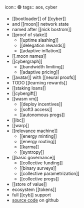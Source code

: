 icon:: 🟢
tags:: aos, cyber

- [[bootloader]] of [[cyber]]
- and [[moon]] network state
- named after [[nick bostrom]]
- [[proof of stake]]
	- [[uptime slashing]]
	- [[delegation rewards]]
	- [[adaptive inflation]]
- [[.moon names]]
- [[cybergraph]]
	- [[bandwidth limiting]]
	- [[adaptive pricing]]
- [[avatar]] with [[neural proofs]]
- TODO [[learning rewards]]
- [[staking loans]]
- [[cybergift]]
- [[wasm vm]]
	- [[deploy incentives]]
	- [[soft3 access]]
	- [[autonomous progs]]
- [[ibc]]
- [[warp]]
- [[relevance machine]]
	- [[energy minting]]
	- [[energy routing]]
	- [[karma]]
	- [[syntropy]]
- [[basic governance]]
	- [[collective funding]]
	- [[binary surveys]]
	- [[collective parametrization]]
	- [[collective progs]]
- [[store of value]]
- ecosystem [[tokens]]
- full [[cyb]] support
- [source code](https://github.com/cybercongress/go-cyber) on github